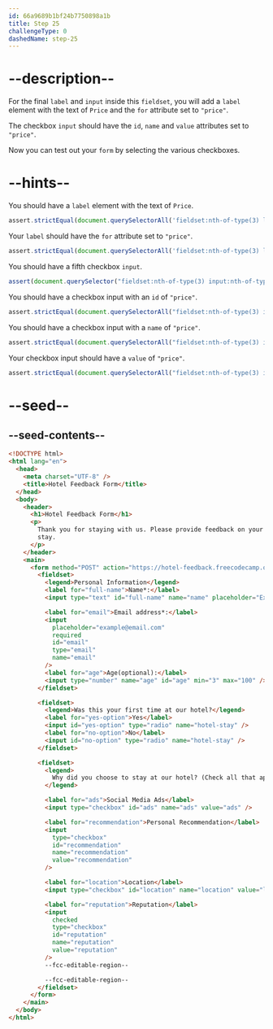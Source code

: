 ```yaml
---
id: 66a9689b1bf24b7750898a1b
title: Step 25
challengeType: 0
dashedName: step-25
---
```


# --description--

For the final `label` and `input` inside this `fieldset`, you will add a `label` element with the text of `Price` and the `for` attribute set to `"price"`. 

The checkbox `input` should have the `id`, `name` and `value` attributes set to `"price"`.

Now you can test out your `form` by selecting the various checkboxes.

# --hints--

You should have a `label` element with the text of `Price`.

```js
assert.strictEqual(document.querySelectorAll('fieldset:nth-of-type(3) label')[4].textContent, 'Price');
```

Your `label` should have the `for` attribute set to `"price"`.

```js
assert.strictEqual(document.querySelectorAll('fieldset:nth-of-type(3) label')[4].getAttribute('for'), 'price');
```

You should have a fifth checkbox `input`.

```js
assert(document.querySelector("fieldset:nth-of-type(3) input:nth-of-type(5)[type='checkbox']"));
```   

You should have a checkbox input with an `id` of `"price"`.

```js
assert.strictEqual(document.querySelectorAll("fieldset:nth-of-type(3) input[type='checkbox']")[4].getAttribute('id'), 'price');
```

You should have a checkbox input with a `name` of `"price"`.

```js
assert.strictEqual(document.querySelectorAll("fieldset:nth-of-type(3) input[type='checkbox']")[4].getAttribute('name'), 'price');
```

Your checkbox input should have a `value` of `"price"`.

```js
assert.strictEqual(document.querySelectorAll("fieldset:nth-of-type(3) input[type='checkbox']")[4].getAttribute('value'), 'price');
```

# --seed--

## --seed-contents--

```html
<!DOCTYPE html>
<html lang="en">
  <head>
    <meta charset="UTF-8" />
    <title>Hotel Feedback Form</title>
  </head>
  <body>
    <header>
      <h1>Hotel Feedback Form</h1>
      <p>
        Thank you for staying with us. Please provide feedback on your recent
        stay.
      </p>
    </header>
    <main>
      <form method="POST" action="https://hotel-feedback.freecodecamp.org">
        <fieldset>
          <legend>Personal Information</legend>
          <label for="full-name">Name*:</label>
          <input type="text" id="full-name" name="name" placeholder="Ex. John Doe" required>

          <label for="email">Email address*:</label>
          <input
            placeholder="example@email.com"
            required
            id="email"
            type="email"
            name="email"
          />
          <label for="age">Age(optional):</label>
          <input type="number" name="age" id="age" min="3" max="100" />
        </fieldset>

        <fieldset>
          <legend>Was this your first time at our hotel?</legend>
          <label for="yes-option">Yes</label>
          <input id="yes-option" type="radio" name="hotel-stay" />
          <label for="no-option">No</label>
          <input id="no-option" type="radio" name="hotel-stay" />
        </fieldset>

        <fieldset>
          <legend>
            Why did you choose to stay at our hotel? (Check all that apply)
          </legend>

          <label for="ads">Social Media Ads</label>
          <input type="checkbox" id="ads" name="ads" value="ads" />

          <label for="recommendation">Personal Recommendation</label>
          <input
            type="checkbox"
            id="recommendation"
            name="recommendation"
            value="recommendation"
          />

          <label for="location">Location</label>
          <input type="checkbox" id="location" name="location" value="location" />

          <label for="reputation">Reputation</label>
          <input
            checked
            type="checkbox"
            id="reputation"
            name="reputation"
            value="reputation"
          />
          --fcc-editable-region--

          --fcc-editable-region--
        </fieldset>
      </form>
    </main>
  </body>
</html>
```

